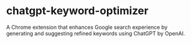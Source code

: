 # chatgpt-keyword-optimizer
A Chrome extension that enhances Google search experience by generating and suggesting refined keywords using ChatGPT by OpenAI.
